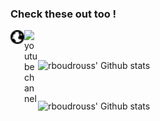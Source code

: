
### Check these out too !
[<img align='left' alt="rboud.pythonanywhere.com" width='22px' src='https://raw.githubusercontent.com/iconic/open-iconic/master/svg/globe.svg' />][website]
[<img align='left' alt="youtube channel" width='22px' src='https://upload.wikimedia.org/wikipedia/commons/0/09/YouTube_full-color_icon_%282017%29.svg' />][ytb]

<br /><br />  

<img align='left' alt="rboudrouss' Github stats" src='https://discord.c99.nl/widget/theme-3/690869031531446313.png' />  
  
<br /><br /><br />  
  
<img align='left' alt="rboudrouss' Github stats" src='https://github-readme-stats.vercel.app/api?username=rboudrouss&show_incos=true&hide_border=true&theme=tokyonight' width='395px' />  

[website]: https://rboud.ml/
[ytb]: https://www.youtube.com/channel/UCi-99XLL6EdjUwoeoLAi-PQ
